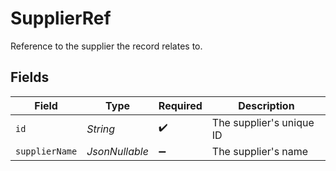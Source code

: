 # SupplierRef

Reference to the supplier the record relates to.


## Fields

| Field                    | Type                     | Required                 | Description              |
| ------------------------ | ------------------------ | ------------------------ | ------------------------ |
| `id`                     | *String*                 | :heavy_check_mark:       | The supplier's unique ID |
| `supplierName`           | *JsonNullable<String>*   | :heavy_minus_sign:       | The supplier's name      |